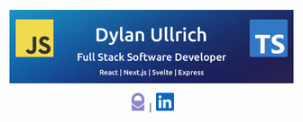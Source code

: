 ![Dylan Ullrich - GitHub Banner](./images/github-banner.png)

<div align="center" >

<a href="mailto:me@dylanullrich.com" target="_blank" rel="noopener noreferrer"><img height="32" src="./images/protonmail.svg" alt="protonmail logo"></a>&nbsp;|&nbsp;
<a href="https://www.linkedin.com/in/dsullrich/" target="_blank" rel="noopener noreferrer"><img height="32" src="./images/linkedin.svg" alt="linkedin logo"></a>

</div>
